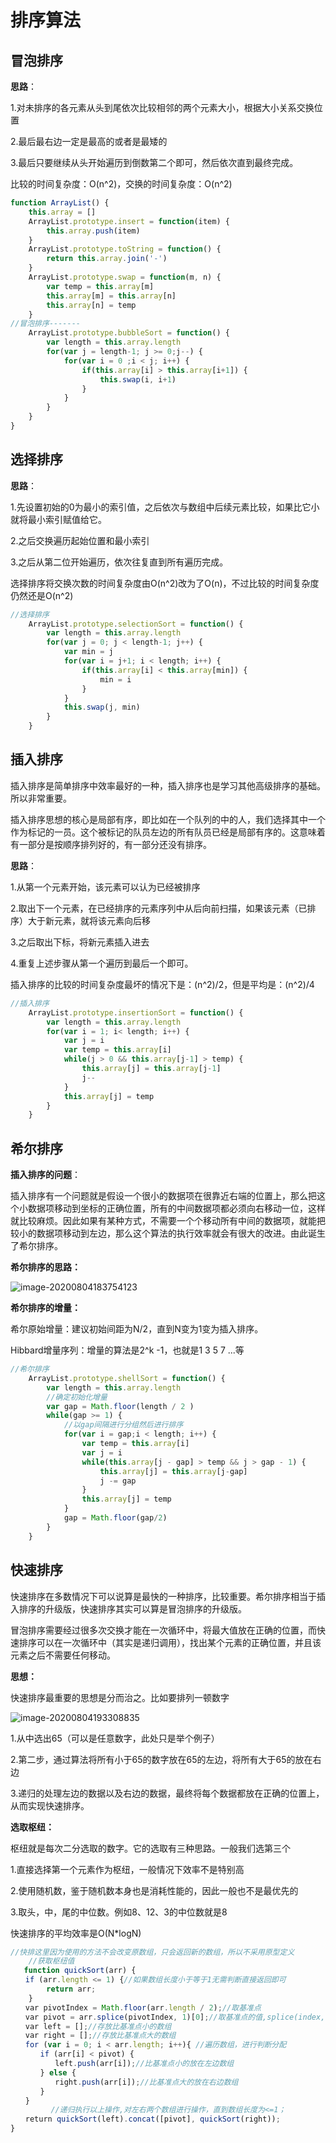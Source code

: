 # 排序算法

## 冒泡排序

**思路**：

1.对未排序的各元素从头到尾依次比较相邻的两个元素大小，根据大小关系交换位置

2.最后最右边一定是最高的或者是最矮的

3.最后只要继续从头开始遍历到倒数第二个即可，然后依次直到最终完成。

比较的时间复杂度：O(n^2)，交换的时间复杂度：O(n^2)

```javascript
function ArrayList() {
    this.array = []
    ArrayList.prototype.insert = function(item) {
        this.array.push(item)
    }
    ArrayList.prototype.toString = function() {
        return this.array.join('-')
    }
    ArrayList.prototype.swap = function(m, n) {
        var temp = this.array[m]
        this.array[m] = this.array[n]
        this.array[n] = temp
    }
//冒泡排序-------
    ArrayList.prototype.bubbleSort = function() {
        var length = this.array.length
        for(var j = length-1; j >= 0;j--) {
            for(var i = 0 ;i < j; i++) {
                if(this.array[i] > this.array[i+1]) {
                    this.swap(i, i+1)
                }
            }
        }
    }
}
```

## 选择排序

**思路**：

1.先设置初始的0为最小的索引值，之后依次与数组中后续元素比较，如果比它小就将最小索引赋值给它。

2.之后交换遍历起始位置和最小索引

3.之后从第二位开始遍历，依次往复直到所有遍历完成。

选择排序将交换次数的时间复杂度由O(n^2)改为了O(n)，不过比较的时间复杂度仍然还是O(n^2)

```javascript
//选择排序
    ArrayList.prototype.selectionSort = function() {
        var length = this.array.length
        for(var j = 0; j < length-1; j++) {
            var min = j
            for(var i = j+1; i < length; i++) {
                if(this.array[i] < this.array[min]) {
                    min = i
                }
            }
            this.swap(j, min)
        }
    }
```

## 插入排序

插入排序是简单排序中效率最好的一种，插入排序也是学习其他高级排序的基础。所以非常重要。

插入排序思想的核心是局部有序，即比如在一个队列的中的人，我们选择其中一个作为标记的一员。这个被标记的队员左边的所有队员已经是局部有序的。这意味着有一部分是按顺序排列好的，有一部分还没有排序。

**思路**：

1.从第一个元素开始，该元素可以认为已经被排序

2.取出下一个元素，在已经排序的元素序列中从后向前扫描，如果该元素（已排序）大于新元素，就将该元素向后移

3.之后取出下标，将新元素插入进去

4.重复上述步骤从第一个遍历到最后一个即可。

插入排序的比较的时间复杂度最坏的情况下是：(n^2)/2，但是平均是：(n^2)/4

```javascript
//插入排序
    ArrayList.prototype.insertionSort = function() {
        var length = this.array.length
        for(var i = 1; i< length; i++) {
            var j = i
            var temp = this.array[i]
            while(j > 0 && this.array[j-1] > temp) {
                this.array[j] = this.array[j-1]
                j--
            }
            this.array[j] = temp
        }
    }
```

## 希尔排序

**插入排序的问题**：

插入排序有一个问题就是假设一个很小的数据项在很靠近右端的位置上，那么把这个小数据项移动到坐标的正确位置，所有的中间数据项都必须向右移动一位，这样就比较麻烦。因此如果有某种方式，不需要一个个移动所有中间的数据项，就能把较小的数据项移动到左边，那么这个算法的执行效率就会有很大的改进。由此诞生了希尔排序。

**希尔排序的思路：**

![image-20200804183754123](C:\Users\22140\Desktop\web-study\note\assets\img\image-20200804183754123.png)

**希尔排序的增量：**

希尔原始增量：建议初始间距为N/2，直到N变为1变为插入排序。

Hibbard增量序列：增量的算法是2^k -1，也就是1 3 5 7 ...等

```javascript
//希尔排序
    ArrayList.prototype.shellSort = function() {
        var length = this.array.length
        //确定初始化增量
        var gap = Math.floor(length / 2 )
        while(gap >= 1) {
            //以gap间隔进行分组然后进行排序
            for(var i = gap;i < length; i++) {
                var temp = this.array[i]
                var j = i
                while(this.array[j - gap] > temp && j > gap - 1) {
                    this.array[j] = this.array[j-gap]
                    j -= gap
                }
                this.array[j] = temp
            }
            gap = Math.floor(gap/2)
        }
    }
```

## 快速排序

快速排序在多数情况下可以说算是最快的一种排序，比较重要。希尔排序相当于插入排序的升级版，快速排序其实可以算是冒泡排序的升级版。

冒泡排序需要经过很多次交换才能在一次循环中，将最大值放在正确的位置，而快速排序可以在一次循环中（其实是递归调用），找出某个元素的正确位置，并且该元素之后不需要任何移动。

**思想：**

快速排序最重要的思想是分而治之。比如要排列一顿数字

![image-20200804193308835](C:\Users\22140\Desktop\web-study\note\assets\img\image-20200804193308835.png)

1.从中选出65（可以是任意数字，此处只是举个例子）

2.第二步，通过算法将所有小于65的数字放在65的左边，将所有大于65的放在右边

3.递归的处理左边的数据以及右边的数据，最终将每个数据都放在正确的位置上，从而实现快速排序。

**选取枢纽：**

枢纽就是每次二分选取的数字。它的选取有三种思路。一般我们选第三个

1.直接选择第一个元素作为枢纽，一般情况下效率不是特别高

2.使用随机数，鉴于随机数本身也是消耗性能的，因此一般也不是最优先的

3.取头，中，尾的中位数。例如8、12、3的中位数就是8

快速排序的平均效率是O(N*logN)

```javascript
//快排这里因为使用的方法不会改变原数组，只会返回新的数组，所以不采用原型定义
    //获取枢纽值
   function quickSort(arr) {
　　if (arr.length <= 1) {//如果数组长度小于等于1无需判断直接返回即可 
        return arr;
    }
　　var pivotIndex = Math.floor(arr.length / 2);//取基准点 
　　var pivot = arr.splice(pivotIndex, 1)[0];//取基准点的值,splice(index,1)函数可以返回数组中被删除的那个数
　　var left = [];//存放比基准点小的数组
　　var right = [];//存放比基准点大的数组 
　　for (var i = 0; i < arr.length; i++){ //遍历数组，进行判断分配 
　　　　if (arr[i] < pivot) {
　　　　　　left.push(arr[i]);//比基准点小的放在左边数组 
　　　　} else {
　　　　　　right.push(arr[i]);//比基准点大的放在右边数组 
　　　　}
　　}
         //递归执行以上操作,对左右两个数组进行操作，直到数组长度为<=1； 
　　return quickSort(left).concat([pivot], quickSort(right));
}
```

